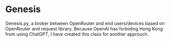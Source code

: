 # Genesis
Genesis.py, a broker between OpenRouter and end users/devices based on OpenRouter and request library. Because OpenAI has forbiding Hong Kong from using ChatGPT, I have created this class for another approuch.
